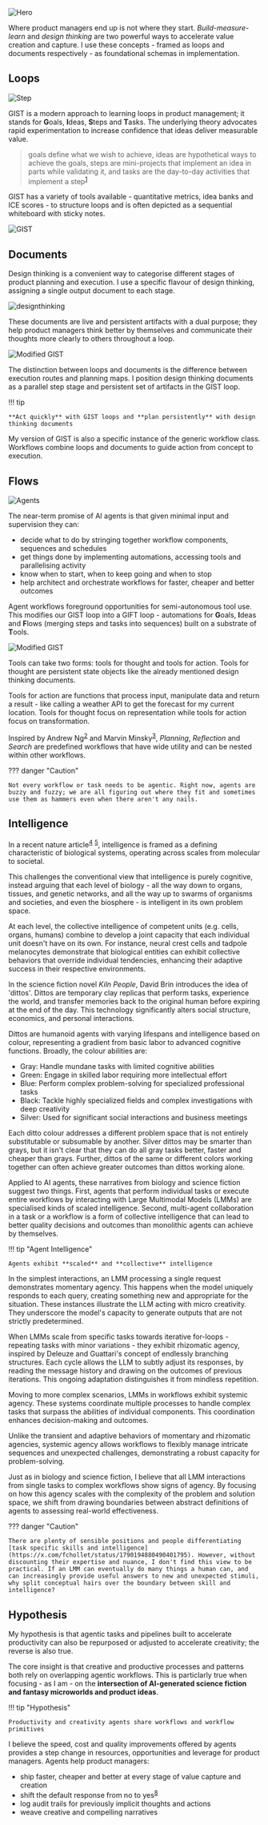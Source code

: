 ![Hero](assets/hero_1.png)

Where product managers end up is not where they start. _Build-measure-learn_ and _design thinking_ are two powerful ways to accelerate value creation and capture. I use these concepts - framed as loops and documents respectively - as foundational schemas in implementation.

## Loops

![Step](assets/hero_4.png)

GIST is a modern approach to learning loops in product management; it stands for **G**oals, **I**deas, **S**teps and **T**asks. The underlying theory advocates rapid experimentation to increase confidence that ideas deliver measurable value.

> goals define what we wish to achieve, ideas are hypothetical ways to achieve the goals, steps are mini-projects that implement an idea in parts while validating it, and tasks are the day-to-day activities that implement a step<sup>[1](https://itamargilad.com/book-evidence-guided/)<sup>

GIST has a variety of tools available - quantitative metrics, idea banks and ICE scores - to structure loops and is often depicted as a sequential whiteboard with sticky notes.

![GIST](assets/gist_1.jpg)

## Documents

Design thinking is a convenient way to categorise different stages of product planning and execution. I use a specific flavour of design thinking, assigning a single output document to each stage.

![designthinking](assets/designthinking_2.png)

These documents are live and persistent artifacts with a dual purpose; they help product managers think better by themselves and communicate their thoughts more clearly to others throughout a loop.

![Modified GIST](assets/designthinking_3.png)

The distinction between loops and documents is the difference between execution routes and planning maps. I position design thinking documents as a parallel step stage and persistent set of artifacts in the GIST loop.

!!! tip

    **Act quickly** with GIST loops and **plan persistently** with design thinking documents

My version of GIST is also a specific instance of the generic workflow class. Workflows combine loops and documents to guide action from concept to execution.

## Flows

![Agents](assets/clones_1.jpg)

The near-term promise of AI agents is that given minimal input and supervision they can:

- decide what to do by stringing together workflow components, sequences and schedules
- get things done by implementing automations, accessing tools and parallelising activity
- know when to start, when to keep going and when to stop
- help architect and orchestrate workflows for faster, cheaper and better outcomes

Agent workflows foreground opportunities for semi-autonomous tool use. This modifies our GIST loop into a GIFT loop - automations for **G**oals, **I**deas and **F**lows (merging steps and tasks into sequences) built on a substrate of **T**ools.

![Modified GIST](assets/gist_2.png)

Tools can take two forms: tools for thought and tools for action. Tools for thought are persistent state objects like the already mentioned design thinking documents.

Tools for action are functions that process input, manipulate data and return a result - like calling a weather API to get the forecast for my current location. Tools for thought focus on representation while tools for action focus on transformation.

Inspired by Andrew Ng<sup>[2](https://youtu.be/sal78ACtGTc?si=ciC6rMuax6sIdtfU)</sup> and Marvin Minsky<sup>[3](https://courses.csail.mit.edu/6.803/pdf/steps.pdf)</sup>, _Planning_, _Reflection_ and _Search_ are predefined workflows that have wide utility and can be nested within other workflows.

??? danger "Caution"

    Not every workflow or task needs to be agentic. Right now, agents are buzzy and fuzzy; we are all figuring out where they fit and sometimes use them as hammers even when there aren't any nails.

## Intelligence

In a recent nature article<sup>[4](https://doi.org/10.1038/s42003-024-06037-4)</sup> <sup>[5](https://x.com/kasratweets/status/1783217644897984636)</sup>, intelligence is framed as a defining characteristic of biological systems, operating across scales from molecular to societal.

This challenges the conventional view that intelligence is purely cognitive, instead arguing that each level of biology - all the way down to organs, tissues, and genetic networks, and all the way up to swarms of organisms and societies, and even the biosphere - is intelligent in its own problem space.

At each level, the collective intelligence of competent units (e.g. cells, organs, humans) combine to develop a joint capacity that each individual unit doesn't have on its own. For instance, neural crest cells and tadpole melanocytes demonstrate that biological entities can exhibit collective behaviors that override individual tendencies, enhancing their adaptive success in their respective environments.

In the science fiction novel _Kiln People_, David Brin introduces the idea of 'dittos'. Dittos are temporary clay replicas that perform tasks, experience the world, and transfer memories back to the original human before expiring at the end of the day. This technology significantly alters social structure, economics, and personal interactions.

Dittos are humanoid agents with varying lifespans and intelligence based on colour, representing a gradient from basic labor to advanced cognitive functions. Broadly, the colour abilities are:

- Gray: Handle mundane tasks with limited cognitive abilities
- Green: Engage in skilled labor requiring more intellectual effort
- Blue: Perform complex problem-solving for specialized professional tasks
- Black: Tackle highly specialized fields and complex investigations with deep creativity
- Silver: Used for significant social interactions and business meetings

Each ditto colour addresses a different problem space that is not entirely substitutable or subsumable by another. Silver dittos may be smarter than grays, but it isn't clear that they can do all gray tasks better, faster and cheaper than grays. Further, dittos of the same or different colors working together can often achieve greater outcomes than dittos working alone.

Applied to AI agents, these narratives from biology and science fiction suggest two things. First, agents that perform individual tasks or execute entire workflows by interacting with Large Multimodal Models (LMMs) are specialised kinds of scaled intelligence. Second, multi-agent collaboration in a task or a workflow is a form of collective intelligence that can lead to better quality decisions and outcomes than monolithic agents can achieve by themselves.

!!! tip "Agent Intelligence"

    Agents exhibit **scaled** and **collective** intelligence

In the simplest interactions, an LMM processing a single request demonstrates momentary agency. This happens when the model uniquely responds to each query, creating something new and appropriate for the situation. These instances illustrate the LLM acting with micro creativity. They underscore the model's capacity to generate outputs that are not strictly predetermined.

When LMMs scale from specific tasks towards iterative for-loops - repeating tasks with minor variations - they exhibit rhizomatic agency, inspired by Deleuze and Guattari's concept of endlessly branching structures. Each cycle allows the LLM to subtly adjust its responses, by reading the message history and drawing on the outcomes of previous iterations. This ongoing adaptation distinguishes it from mindless repetition.

Moving to more complex scenarios, LMMs in workflows exhibit systemic agency. These systems coordinate multiple processes to handle complex tasks that surpass the abilities of individual components. This coordination enhances decision-making and outcomes.

Unlike the transient and adaptive behaviors of momentary and rhizomatic agencies, systemic agency allows workflows to flexibly manage intricate sequences and unexpected challenges, demonstrating a robust capacity for problem-solving.

Just as in biology and science fiction, I believe that all LMM interactions from single tasks to complex workflows show signs of agency. By focusing on how this agency scales with the complexity of the problem and solution space, we shift from drawing boundaries between abstract definitions of agents to assessing real-world effectiveness.

??? danger "Caution"

    There are plenty of sensible positions and people differentiating [task specific skills and intelligence](https://x.com/fchollet/status/1790194880490401795). However, without discounting their expertise and nuance, I don't find this view to be practical. If an LMM can eventually do many things a human can, and can increasingly provide useful answers to new and unexpected stimuli, why split conceptual hairs over the boundary between skill and intelligence?

## Hypothesis

My hypothesis is that agentic tasks and pipelines built to accelerate productivity can also be repurposed or adjusted to accelerate creativity; the reverse is also true.

The core insight is that creative and productive processes and patterns both rely on overlapping agentic workflows. This is particlarly true when focusing - as I am - on the **intersection of AI-generated science fiction and fantasy microworlds and product ideas**.

!!! tip "Hypothesis"

    Productivity and creativity agents share workflows and workflow primitives

I believe the speed, cost and quality improvements offered by agents provides a step change in resources, opportunities and leverage for product managers. Agents help product managers:

- ship faster, cheaper and better at every stage of value capture and creation
- shift the default response from no to yes<sup>[8](https://x.com/clairevo/status/1774451083622191400)<sup>
- log audit trails for previously implicit thoughts and actions
- weave creative and compelling narratives
